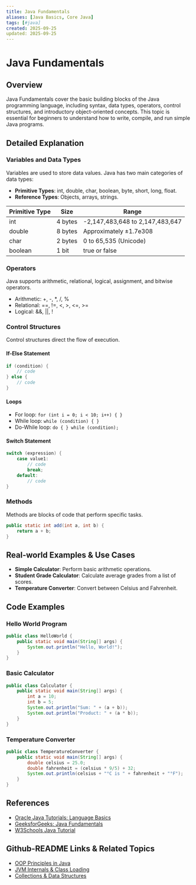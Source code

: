 ```yaml
---
title: Java Fundamentals
aliases: [Java Basics, Core Java]
tags: [#java]
created: 2025-09-25
updated: 2025-09-25
---
```


# Java Fundamentals

## Overview

Java Fundamentals cover the basic building blocks of the Java programming language, including syntax, data types, operators, control structures, and introductory object-oriented concepts. This topic is essential for beginners to understand how to write, compile, and run simple Java programs.

## Detailed Explanation

### Variables and Data Types

Variables are used to store data values. Java has two main categories of data types:

- **Primitive Types**: int, double, char, boolean, byte, short, long, float.
- **Reference Types**: Objects, arrays, strings.

| Primitive Type | Size | Range |
|----------------|------|-------|
| int | 4 bytes | -2,147,483,648 to 2,147,483,647 |
| double | 8 bytes | Approximately ±1.7e308 |
| char | 2 bytes | 0 to 65,535 (Unicode) |
| boolean | 1 bit | true or false |

### Operators

Java supports arithmetic, relational, logical, assignment, and bitwise operators.

- Arithmetic: +, -, *, /, %
- Relational: ==, !=, <, >, <=, >=
- Logical: &&, ||, !

### Control Structures

Control structures direct the flow of execution.

#### If-Else Statement

```java
if (condition) {
    // code
} else {
    // code
}
```

#### Loops

- For loop: `for (int i = 0; i < 10; i++) { }`
- While loop: `while (condition) { }`
- Do-While loop: `do { } while (condition);`

#### Switch Statement

```java
switch (expression) {
    case value1:
        // code
        break;
    default:
        // code
}
```

### Methods

Methods are blocks of code that perform specific tasks.

```java
public static int add(int a, int b) {
    return a + b;
}
```

## Real-world Examples & Use Cases

- **Simple Calculator**: Perform basic arithmetic operations.
- **Student Grade Calculator**: Calculate average grades from a list of scores.
- **Temperature Converter**: Convert between Celsius and Fahrenheit.

## Code Examples

### Hello World Program

```java
public class HelloWorld {
    public static void main(String[] args) {
        System.out.println("Hello, World!");
    }
}
```

### Basic Calculator

```java
public class Calculator {
    public static void main(String[] args) {
        int a = 10;
        int b = 5;
        System.out.println("Sum: " + (a + b));
        System.out.println("Product: " + (a * b));
    }
}
```

### Temperature Converter

```java
public class TemperatureConverter {
    public static void main(String[] args) {
        double celsius = 25.0;
        double fahrenheit = (celsius * 9/5) + 32;
        System.out.println(celsius + "°C is " + fahrenheit + "°F");
    }
}
```

## References

- [Oracle Java Tutorials: Language Basics](https://docs.oracle.com/javase/tutorial/java/nutsandbolts/index.html)
- [GeeksforGeeks: Java Fundamentals](https://www.geeksforgeeks.org/java/)
- [W3Schools Java Tutorial](https://www.w3schools.com/java/)

## Github-README Links & Related Topics

- [OOP Principles in Java](oop-principles-in-java/)
- [JVM Internals & Class Loading](jvm-internals-class-loading/)
- [Collections & Data Structures](collections-data-structures/)
